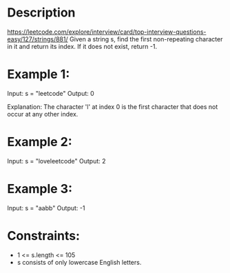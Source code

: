 # Description
  https://leetcode.com/explore/interview/card/top-interview-questions-easy/127/strings/881/
  Given a string s, find the first non-repeating character in it and return its index. If it does not exist, return -1.

# Example 1:
Input: s = "leetcode"
Output: 0

Explanation:
The character 'l' at index 0 is the first character that does not occur at any other index.

# Example 2:
Input: s = "loveleetcode"
Output: 2

# Example 3:
Input: s = "aabb"
Output: -1

# Constraints:
  - 1 <= s.length <= 105
  - s consists of only lowercase English letters.
